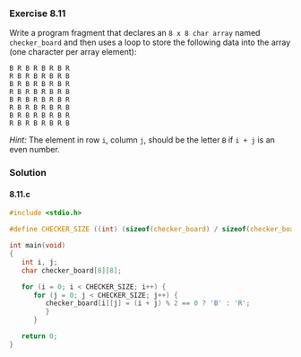 ### Exercise 8.11
Write a program fragment that declares an `8 x 8 char array` named `checker_board` and then uses a loop to store the following data into the array (one character per array element):
```
B R B R B R B R
R B R B R B R B
B R B R B R B R
R B R B R B R B
B R B R B R B R
R B R B R B R B
B R B R B R B R
R B R B R B R B
```
*Hint:* The element in row `i`, column `j`, should be the letter `B` if `i + j` is an even number.
### Solution
#### 8.11.c
```c
#include <stdio.h>

#define CHECKER_SIZE ((int) (sizeof(checker_board) / sizeof(checker_board[0][0])))

int main(void)
{
   int i, j;
   char checker_board[8][8];

   for (i = 0; i < CHECKER_SIZE; i++) {
      for (j = 0; j < CHECKER_SIZE; j++) {
         checker_board[i][j] = (i + j) % 2 == 0 ? 'B' : 'R';
         }
      }

   return 0;
}
```
